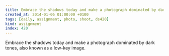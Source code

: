 ```yaml
---
title: Embrace the shadows today and make a photograph dominated by dark tones, also known as a low-key image.
created_at: 2014-01-06 01:00:00 +0100
tags: [daily, assignment, photo, shoot, ds420]
kind: assignment
index: 420
---
```


Embrace the shadows today and make a photograph dominated by dark tones, also known as a low-key image.
